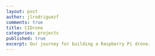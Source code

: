 ```yaml
---
layout: post
author: jlrodriguezf
comments: true
title: CIDrone
categories: projects
published: true
excerpt: Our journey for building a Raspberry Pi drone.
---
```

